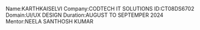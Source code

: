 Name:KARTHKAISELVI 
Company:CODTECH IT SOLUTIONS 
ID:CT08DS6702 
Domain:UI/UX DESIGN 
Duration:AUGUST TO SEPTEMPER 2024 
Mentor:NEELA SANTHOSH KUMAR
